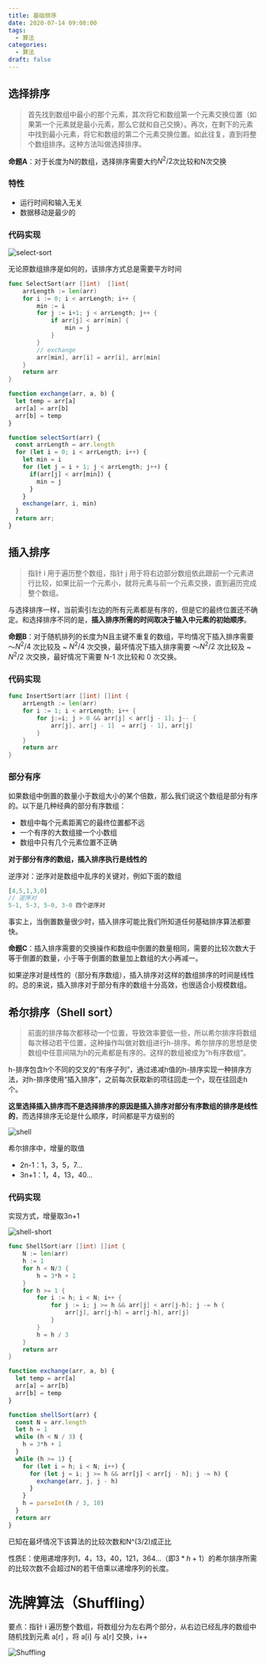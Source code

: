 ```yaml
---
title: 基础排序
date: 2020-07-14 09:08:00
tags:
  - 算法
categories:
  - 算法
draft: false
---
```


## 选择排序

> 首先找到数组中最小的那个元素，其次将它和数组第一个元素交换位置（如果第一个元素就是最小元素，那么它就和自己交换）。再次，在剩下的元素中找到最小元素，将它和数组的第二个元素交换位置。如此往复，直到将整个数组排序。这种方法叫做选择排序。
<!--more-->
**命题A**：对于长度为N的数组，选择排序需要大约$N^2 / 2$次比较和N次交换

### 特性

- 运行时间和输入无关
- 数据移动是最少的

### 代码实现

![select-sort](./img/selectSort.png)

无论原数组排序是如何的，该排序方式总是需要平方时间

```go
func SelectSort(arr []int)  []int{
	arrLength := len(arr)
	for i := 0; i < arrLength; i++ {
		min := i
		for j := i+1; j < arrLength; j++ {
			if arr[j] < arr[min] {
				min = j
			}
		}
		// exchange
		arr[min], arr[i] = arr[i], arr[min]
	}
	return arr
}
```

```jsx
function exchange(arr, a, b) {
  let temp = arr[a]
  arr[a] = arr[b]
  arr[b] = temp
}

function selectSort(arr) {
  const arrLength = arr.length
  for (let i = 0; i < arrLength; i++) {
    let min = i
    for (let j = i + 1; j < arrLength; j++) {
      if(arr[j] < arr[min]) {
        min = j
      }
    }
    exchange(arr, i, min)
  }
  return arr;
}
```

## 插入排序

> 指针 i 用于遍历整个数组，指针 j 用于将右边部分数组依此跟前一个元素进行比较，如果比前一个元素小，就将元素与前一个元素交换，直到遍历完成整个数组。

与选择排序一样，当前索引左边的所有元素都是有序的，但是它的最终位置还不确定。和选择排序不同的是，**插入排序所需的时间取决于输入中元素的初始顺序**。

**命题B**：对于随机排列的长度为N且主键不重复的数组，平均情况下插入排序需要 ～$N^2 / 4$ 次比较及 ~ $N^2 / 4$ 次交换，最坏情况下插入排序需要 ～$N^2 / 2$ 次比较及 ~ $N^2 / 2$ 次交换，最好情况下需要 N-1 次比较和 0 次交换。

### 代码实现

```go
func InsertSort(arr []int) []int {
	arrLength := len(arr)
	for i := 1; i < arrLength; i++ {
		for j:=i; j > 0 && arr[j] < arr[j - 1]; j-- {
			arr[j], arr[j - 1]	= arr[j - 1], arr[j]
		}
	}
	return arr
}
```

### 部分有序

如果数组中倒置的数量小于数组大小的某个倍数，那么我们说这个数组是部分有序的。以下是几种经典的部分有序数组：

- 数组中每个元素距离它的最终位置都不远
- 一个有序的大数组接一个小数组
- 数组中只有几个元素位置不正确

**对于部分有序的数组，插入排序执行是线性的**

逆序对：逆序对是数组中乱序的关键对，例如下面的数组

```jsx
[4,5,1,3,0]
// 逆序对
5-1, 5-3, 5-0, 3-0 四个逆序对
```

事实上，当倒置数量很少时，插入排序可能比我们所知道任何基础排序算法都要快。

**命题C**：插入排序需要的交换操作和数组中倒置的数量相同，需要的比较次数大于等于倒置的数量，小于等于倒置的数量加上数组的大小再减一。

如果逆序对是线性的（部分有序数组），插入排序对这样的数组排序的时间是线性的。总的来说，插入排序对于部分有序的数组十分高效，也很适合小规模数组。

## 希尔排序（Shell sort）

> 前面的排序每次都移动一个位置，导致效率要低一些，所以希尔排序将数组每次移动若干位置，这种操作叫做对数组进行h-排序。希尔排序的思想是使数组中任意间隔为h的元素都是有序的。这样的数组被成为“h有序数组”。

h-排序包含h个不同的交叉的“有序子列”，通过递减h值的h-排序实现一种排序方法，对h-排序使用“插入排序”，之前每次获取新的项往回走一个，现在往回走h个。

**这里选择插入排序而不是选择排序的原因是插入排序对部分有序数组的排序是线性的**，而选择排序无论是什么顺序，时间都是平方级别的

![shell](./img/shell.png)

希尔排序中，增量的取值

- 2n-1：1，3，5，7...
- 3n+1：1，4，13，40...

### 代码实现

实现方式，增量取3n+1

![shell-short](./img/shellSort.png)

```go
func ShellSort(arr []int) []int {
	N := len(arr)
	h := 1
	for h < N/3 {
		h = 3*h + 1
	}
	for h >= 1 {
		for i := h; i < N; i++ {
			for j := i; j >= h && arr[j] < arr[j-h]; j -= h {
				arr[j], arr[j-h] = arr[j-h], arr[j]
			}
		}
		h = h / 3
	}
	return arr
}
```

```jsx
function exchange(arr, a, b) {
  let temp = arr[a]
  arr[a] = arr[b]
  arr[b] = temp
}

function shellSort(arr) {
  const N = arr.length
  let h = 1
  while (h < N / 3) {
    h = 3*h + 1
  }
  while (h >= 1) {
    for (let i = h; i < N; i++) {
      for (let j = i; j >= h && arr[j] < arr[j - h]; j -= h) {
        exchange(arr, j, j - h)
      }
    }
    h = parseInt(h / 3, 10)
  }
  return arr
}
```

已知在最坏情况下该算法的比较次数和N^(3/2)成正比

性质E：使用递增序列1，4，13，40，121，364...（即$3*h+1$）的希尔排序所需的比较次数不会超过N的若干倍乘以递增序列的长度。

# 洗牌算法（Shuffling）

要点：指针 i 遍历整个数组，将数组分为左右两个部分，从右边已经乱序的数组中随机找到元素 a[r] ，将 a[i] 与 a[r] 交换，i++

![Shuffling](./img/Shuffling.png)